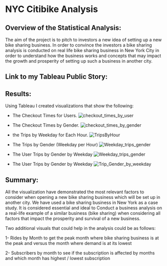 # NYC Citibike Analysis

## Overview of the Statistical Analysis:
The aim of the project is to pitch to investors a new idea of setting up a new bike sharing business. In order to convince the investors a bike sharing analysis is conducted on real life bike sharing business in New York City in order to understand how the business works and concepts that may impact the growth and prosperity of setting up such a business in another city.

## Link to my Tableau Public Story:

## Results:

Using Tableau I created visualizations that show the following:

- The Checkout Times for Users.
![checkout_times_by_user](https://user-images.githubusercontent.com/88908758/143395239-3697424d-461e-4c29-b529-3ddc4e32afc6.PNG)

- The Checkout Times by Gender.
![checkout_times_by_gender](https://user-images.githubusercontent.com/88908758/143395291-260829dc-907a-49b5-8842-526a3c3ab379.PNG)

- the Trips by Weekday for Each Hour.
![TripsByHour](https://user-images.githubusercontent.com/88908758/143396120-d8be06a7-4621-42d4-9abe-368e866bbc4a.PNG)

- The Trips by Gender (Weekday per Hour)
![Weekday_trips_gender](https://user-images.githubusercontent.com/88908758/143395355-361e1bba-ba6d-4a9c-8cd3-e30a7664d492.PNG)

- The User Trips by Gender by Weekday
![Weekday_trips_gender](https://user-images.githubusercontent.com/88908758/143396238-d0642964-e0a9-42ed-ab80-8b4e861f1184.PNG)

- The User Trips by Gender by Weekday
![Trip_Gender_by_weekday](https://user-images.githubusercontent.com/88908758/143396482-fb7e099e-36ec-44c4-b07c-fbbc00918293.PNG)



## Summary: 

All the visualization have demonstrated the most relevant factors to consider when opening a new bike sharing business which will be set up in another city. We have used a bike sharing business in New York as a case study. It is considered essential and ideal to Conduct a business analysis on a real-life example of a similar business (bike sharing) when considering all factors that impact the prosperity and survival of a new business.

Two additional visuals that could help in the analysis could be as follows:

1- Rides by Month to get the peak month where bike sharing business is at the peak and versus the month where demand is at its lowest

2- Subscribers by month to see if the subscription is affected by months and which month has highest / lowest subscription

